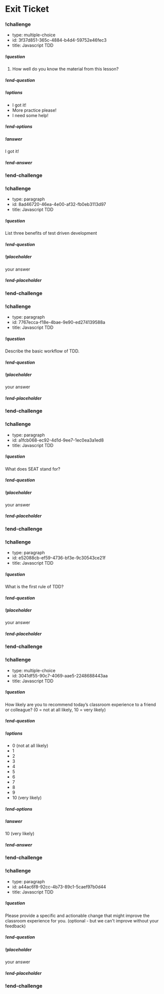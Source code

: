 # Exit Ticket

### !challenge

* type: multiple-choice
* id: 3f37d851-365c-4884-b4d4-59752e46fec3
* title: Javascript TDD
<!--Other optional fields (checkpoints only) -->
<!--`points: 1`: the number of points for scoring as a checkpoint-->
<!--`topics: python, pandas`: the topics for analyzing points-->

##### !question

1. How well do you know the material from this lesson?

##### !end-question

##### !options

* I got it!
* More practice please!
* I need some help!

##### !end-options

##### !answer

 I got it!

##### !end-answer

### !end-challenge


### !challenge

* type: paragraph
* id: 8ad46720-46ea-4e00-af32-fb0eb3113d97
* title: Javascript TDD
<!--Other optional fields (checkpoints only) -->
<!--`points: 1`: the number of points for scoring as a checkpoint-->
<!--`topics: python, pandas`: the topics for analyzing points-->

##### !question

List three benefits of test driven development

##### !end-question

##### !placeholder

your answer

##### !end-placeholder

### !end-challenge


### !challenge

* type: paragraph
* id: 7767ecca-f18e-4bae-9e90-ed274139588a
* title: Javascript TDD
<!--Other optional fields (checkpoints only) -->
<!--`points: 1`: the number of points for scoring as a checkpoint-->
<!--`topics: python, pandas`: the topics for analyzing points-->

##### !question

Describe the basic workflow of TDD.

##### !end-question

##### !placeholder

your answer

##### !end-placeholder

### !end-challenge



### !challenge

* type: paragraph
* id: a1fcb068-ec92-4d1d-9ee7-1ec0ea3a1ed8
* title: Javascript TDD
<!--Other optional fields (checkpoints only) -->
<!--`points: 1`: the number of points for scoring as a checkpoint-->
<!--`topics: python, pandas`: the topics for analyzing points-->

##### !question

What does SEAT stand for?

##### !end-question

##### !placeholder

your answer

##### !end-placeholder

### !end-challenge



### !challenge

* type: paragraph
* id: e52088cb-ef59-4736-bf3e-9c30543ce21f
* title: Javascript TDD
<!--Other optional fields (checkpoints only) -->
<!--`points: 1`: the number of points for scoring as a checkpoint-->
<!--`topics: python, pandas`: the topics for analyzing points-->

##### !question

What is the first rule of TDD?

##### !end-question

##### !placeholder

your answer

##### !end-placeholder

### !end-challenge


### !challenge

* type: multiple-choice
* id: 3041df55-90c7-4069-aae5-2248688443aa
* title: Javascript TDD
<!--Other optional fields (checkpoints only) -->
<!--`points: 1`: the number of points for scoring as a checkpoint-->
<!--`topics: python, pandas`: the topics for analyzing points-->

##### !question

How likely are you to recommend today’s classroom experience to a friend or colleague? (0 = not at all likely, 10 = very likely)
##### !end-question

##### !options

* 0 (not at all likely)
* 1
* 2
* 3
* 4
* 5
* 6
* 7
* 8
* 9
* 10 (very likely)

##### !end-options

##### !answer

10 (very likely)

##### !end-answer

### !end-challenge

<!--END CHALLENGE-->

<!--BEGIN CHALLENGE-->

### !challenge

* type: paragraph
* id: a44ac6f8-92cc-4b73-89c1-5caef97b0d44
* title: Javascript TDD
<!--Other optional fields (checkpoints only) -->
<!--`points: 1`: the number of points for scoring as a checkpoint-->
<!--`topics: python, pandas`: the topics for analyzing points-->

##### !question

Please provide a specific and actionable change that might improve the classroom experience for you. (optional - but we can't improve without your feedback)

##### !end-question

##### !placeholder

your answer

##### !end-placeholder

### !end-challenge

<!--END CHALLENGE-->
